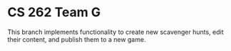 # CS 262 Team G

This branch implements functionality to create new scavenger hunts, edit their content, and publish them to a new game.
